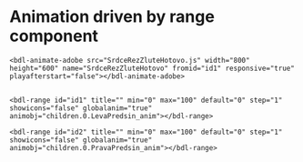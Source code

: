 # Animation driven by range component

```
<bdl-animate-adobe src="SrdceRezZluteHotovo.js" width="800" height="600" name="SrdceRezZluteHotovo" fromid="id1" responsive="true" playafterstart="false"></bdl-animate-adobe>


<bdl-range id="id1" title="" min="0" max="100" default="0" step="1" showicons="false" globalanim="true" animobj="children.0.LevaPredsin_anim"></bdl-range>

<bdl-range id="id2" title="" min="0" max="100" default="0" step="1" showicons="false" globalanim="true" animobj="children.0.PravaPredsin_anim"></bdl-range>
```

<bdl-animate-adobe src="SrdceRezZluteHotovo.js" width="800" height="600" name="SrdceRezZluteHotovo" fromid="id1" responsive="true" playafterstart="false"></bdl-animate-adobe>


<bdl-range id="id1" title="" min="0" max="100" default="0" step="1" showicons="false" globalanim="true" animobj="children.0.LevaPredsin_anim"></bdl-range>

<bdl-range id="id2" title="" min="0" max="100" default="0" step="1" showicons="false" globalanim="true" animobj="children.0.PravaPredsin_anim"></bdl-range>
